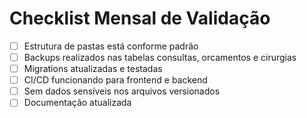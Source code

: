 # Checklist Mensal de Validação

- [ ] Estrutura de pastas está conforme padrão
- [ ] Backups realizados nas tabelas consultas, orcamentos e cirurgias
- [ ] Migrations atualizadas e testadas
- [ ] CI/CD funcionando para frontend e backend
- [ ] Sem dados sensíveis nos arquivos versionados
- [ ] Documentação atualizada